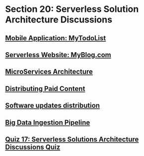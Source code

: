# Section 20: Serverless Solution Architecture Discussions


## [Mobile Application: MyTodoList](https://www.udemy.com/course/aws-certified-solutions-architect-associate-saa-c02/learn/lecture/13528394#overview)


## [Serverless Website: MyBlog.com](https://www.udemy.com/course/aws-certified-solutions-architect-associate-saa-c02/learn/lecture/13528396#overview)


## [MicroServices Architecture](https://www.udemy.com/course/aws-certified-solutions-architect-associate-saa-c02/learn/lecture/13674890#overview)


## [Distributing Paid Content](https://www.udemy.com/course/aws-certified-solutions-architect-associate-saa-c02/learn/lecture/13674892#overview)


## [Software updates distribution](https://www.udemy.com/course/aws-certified-solutions-architect-associate-saa-c02/learn/lecture/13674894#overview)


## [Big Data Ingestion Pipeline](https://www.udemy.com/course/aws-certified-solutions-architect-associate-saa-c02/learn/lecture/13674898#overview)


## [Quiz 17: Serverless Solutions Architecture Discussions Quiz](https://www.udemy.com/course/aws-certified-solutions-architect-associate-saa-c02/learn/quiz/5337411#overview)


